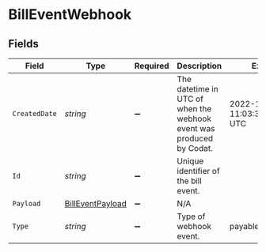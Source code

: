 # BillEventWebhook


## Fields

| Field                                                                | Type                                                                 | Required                                                             | Description                                                          | Example                                                              |
| -------------------------------------------------------------------- | -------------------------------------------------------------------- | -------------------------------------------------------------------- | -------------------------------------------------------------------- | -------------------------------------------------------------------- |
| `CreatedDate`                                                        | *string*                                                             | :heavy_minus_sign:                                                   | The datetime in UTC of when the webhook event was produced by Codat. | 2022-10-23 11:03:35 +0000 UTC                                        |
| `Id`                                                                 | *string*                                                             | :heavy_minus_sign:                                                   | Unique identifier of the bill event.                                 |                                                                      |
| `Payload`                                                            | [BillEventPayload](../../Models/Shared/BillEventPayload.md)          | :heavy_minus_sign:                                                   | N/A                                                                  |                                                                      |
| `Type`                                                               | *string*                                                             | :heavy_minus_sign:                                                   | Type of webhook event.                                               | payables.bill.created                                                |